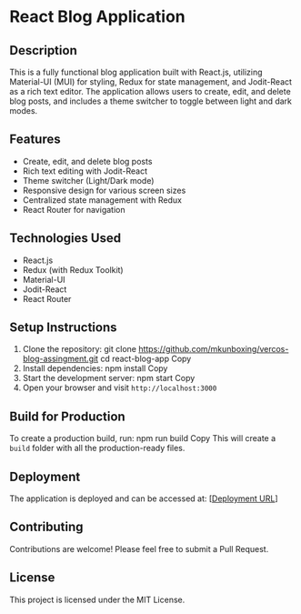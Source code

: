 # React Blog Application

## Description
This is a fully functional blog application built with React.js, utilizing Material-UI (MUI) for styling, Redux for state management, and Jodit-React as a rich text editor. The application allows users to create, edit, and delete blog posts, and includes a theme switcher to toggle between light and dark modes.

## Features
- Create, edit, and delete blog posts
- Rich text editing with Jodit-React
- Theme switcher (Light/Dark mode)
- Responsive design for various screen sizes
- Centralized state management with Redux
- React Router for navigation

## Technologies Used
- React.js
- Redux (with Redux Toolkit)
- Material-UI
- Jodit-React
- React Router

## Setup Instructions

1. Clone the repository:
git clone https://github.com/mkunboxing/vercos-blog-assingment.git
cd react-blog-app
Copy
2. Install dependencies:
npm install
Copy
3. Start the development server:
npm start
Copy
4. Open your browser and visit `http://localhost:3000`

## Build for Production

To create a production build, run:
npm run build
Copy
This will create a `build` folder with all the production-ready files.

## Deployment

The application is deployed and can be accessed at: [[Deployment URL](https://blog-app-snowy-psi.vercel.app/)]

## Contributing

Contributions are welcome! Please feel free to submit a Pull Request.

## License

This project is licensed under the MIT License.


